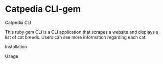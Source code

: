 # Catpedia CLI-gem

Catpedia CLI

This ruby gem CLI is a CLI application that scrapes a website and displays a list of cat breeds. Users can see more information regarding each cat. 

Installation

Usage
